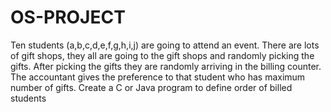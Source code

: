 # OS-PROJECT
Ten students (a,b,c,d,e,f,g,h,i,j) are going to attend an event. There are lots of gift shops, they all are going to the gift shops and randomly picking the gifts. After picking the gifts they are randomly arriving in the billing counter. The accountant gives the preference to that student who has maximum number of gifts. Create a C or Java program to define order of billed students
